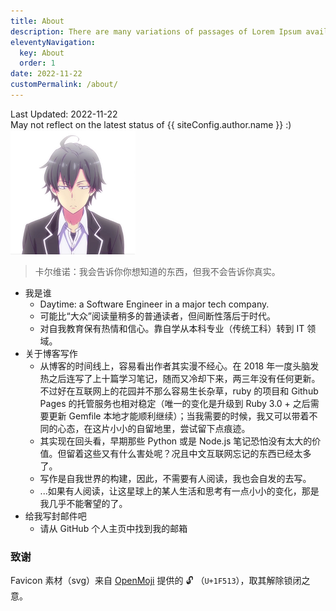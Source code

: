 ```yaml
---
title: About
description: There are many variations of passages of Lorem Ipsum available.
eleventyNavigation:
  key: About
  order: 1
date: 2022-11-22
customPermalink: /about/
---
```


<div  class="notice">
Last Updated: 2022-11-22 <br/>
May not reflect on the latest status of {{ siteConfig.author.name }} :)
</div>

<img src="/images/avatar.png" alt="" class="myphoto" />

> 卡尔维诺：我会告诉你你想知道的东西，但我不会告诉你真实。

- 我是谁
	- Daytime: a Software Engineer in a major tech company.
	- 可能比“大众”阅读量稍多的普通读者，但间断性落后于时代。
	- 对自我教育保有热情和信心。靠自学从本科专业（传统工科）转到 IT 领域。
- 关于博客写作
	- 从博客的时间线上，容易看出作者其实漫不经心。在 2018 年一度头脑发热之后连写了上十篇学习笔记，随而又冷却下来，两三年没有任何更新。不过好在互联网上的花园并不那么容易生长杂草，ruby 的项目和 Github Pages  的托管服务也相对稳定（唯一的变化是升级到 Ruby 3.0 + 之后需要更新 Gemfile 本地才能顺利继续）；当我需要的时候，我又可以带着不同的心态，在这片小小的自留地里，尝试留下点痕迹。
	- 其实现在回头看，早期那些 Python 或是 Node.js 笔记恐怕没有太大的价值。但留着这些又有什么害处呢？况且中文互联网忘记的东西已经太多了。
	- 写作是自我世界的构建，因此，不需要有人阅读，我也会自发的去写。
	- ...如果有人阅读，让这星球上的某人生活和思考有一点小小的变化，那是我几乎不能奢望的了。
- 给我写封邮件吧
	- 请从 GitHub 个人主页中找到我的邮箱


### 致谢
Favicon 素材（svg）来自 [OpenMoji](https://openmoji.org/) 提供的 🔓 （`U+1F513`），取其解除锁闭之意。